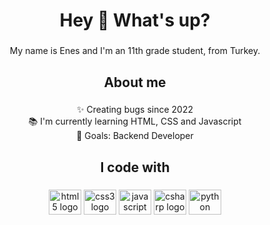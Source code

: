 
<h1 align="center">Hey 👋 What's up?</h1>

###

<p align="center">My name is Enes and I'm an 11th grade student, from Turkey.</p>

###

<h2 align="center">About me</h2>

###

<p align="center">✨ Creating bugs since 2022<br>📚 I'm currently learning HTML, CSS and Javascript<br>🎯 Goals: Backend Developer</p>

###

<h2 align="center">I code with</h2>

###

<div align="center">

  <img src="https://cdn.jsdelivr.net/gh/devicons/devicon/icons/html5/html5-original.svg" height="40" width="52" alt="html5 logo"  />

  <img src="https://cdn.jsdelivr.net/gh/devicons/devicon/icons/css3/css3-original.svg" height="40" width="52" alt="css3 logo"  />

  <img src="https://cdn.jsdelivr.net/gh/devicons/devicon/icons/javascript/javascript-original.svg" height="40" width="52" alt="javascript logo"  />

  <img src="https://cdn.jsdelivr.net/gh/devicons/devicon/icons/csharp/csharp-original.svg" height="40" width="52" alt="csharp logo"  />

  <img src="https://cdn.jsdelivr.net/gh/devicons/devicon/icons/python/python-original.svg" height="40" width="52" alt="python logo"  />

</div>
